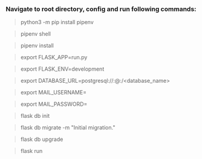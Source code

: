 
### Navigate to root directory, config and run following commands:

 > python3 -m pip install pipenv
 
 > pipenv shell
 
 > pipenv install
 
 > export FLASK_APP=run.py
 
 > export FLASK_ENV=development
 
 > export DATABASE_URL=postgresql://<user>:<password>@<host>:<port>/<database_name>
 
 > export MAIL_USERNAME=<email>
 
 > export MAIL_PASSWORD=<password>
 
 > flask db init
 
 > flask db migrate -m "Initial migration."
 
 > flask db upgrade
 
 > flask run
